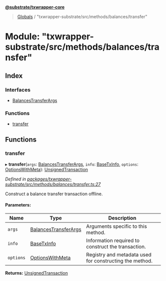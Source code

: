 **[@substrate/txwrapper-core](../README.md)**

> [Globals](../globals.md) / "txwrapper-substrate/src/methods/balances/transfer"

# Module: "txwrapper-substrate/src/methods/balances/transfer"

## Index

### Interfaces

* [BalancesTransferArgs](../interfaces/_txwrapper_substrate_src_methods_balances_transfer_.balancestransferargs.md)

### Functions

* [transfer](_txwrapper_substrate_src_methods_balances_transfer_.md#transfer)

## Functions

### transfer

▸ **transfer**(`args`: [BalancesTransferArgs](../interfaces/_txwrapper_substrate_src_methods_balances_transfer_.balancestransferargs.md), `info`: [BaseTxInfo](../interfaces/_txwrapper_core_src_types_method_.basetxinfo.md), `options`: [OptionsWithMeta](../interfaces/_txwrapper_core_src_types_method_.optionswithmeta.md)): [UnsignedTransaction](../interfaces/_txwrapper_core_src_types_method_.unsignedtransaction.md)

*Defined in [packages/txwrapper-substrate/src/methods/balances/transfer.ts:27](https://github.com/paritytech/txwrapper-core/blob/2862592/packages/txwrapper-substrate/src/methods/balances/transfer.ts#L27)*

Construct a balance transfer transaction offline.

#### Parameters:

Name | Type | Description |
------ | ------ | ------ |
`args` | [BalancesTransferArgs](../interfaces/_txwrapper_substrate_src_methods_balances_transfer_.balancestransferargs.md) | Arguments specific to this method. |
`info` | [BaseTxInfo](../interfaces/_txwrapper_core_src_types_method_.basetxinfo.md) | Information required to construct the transaction. |
`options` | [OptionsWithMeta](../interfaces/_txwrapper_core_src_types_method_.optionswithmeta.md) | Registry and metadata used for constructing the method.  |

**Returns:** [UnsignedTransaction](../interfaces/_txwrapper_core_src_types_method_.unsignedtransaction.md)
